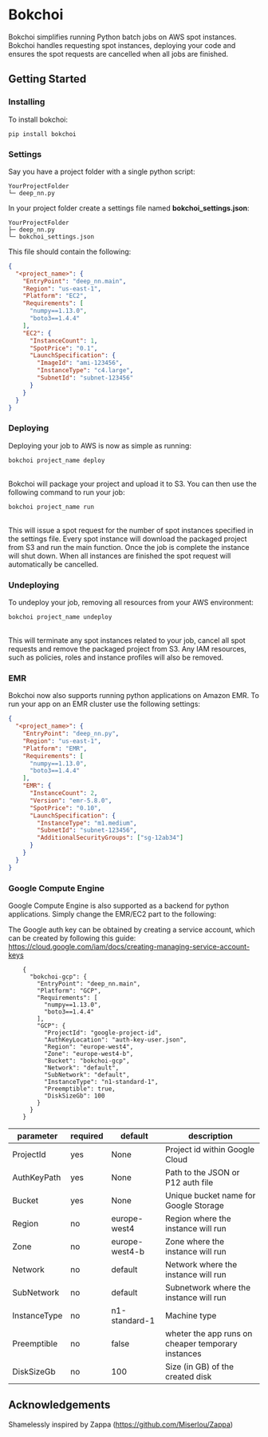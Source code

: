 # Bokchoi

Bokchoi simplifies running Python batch jobs on AWS spot instances. Bokchoi handles requesting spot instances, deploying your code and ensures the spot requests are cancelled when all jobs are finished.

## Getting Started

### Installing

To install bokchoi:

```
pip install bokchoi
```

### Settings


Say you have a project folder with a single python script:
```
YourProjectFolder
└─ deep_nn.py
```
In your project folder create a settings file named **bokchoi_settings.json**:
```
YourProjectFolder
├─ deep_nn.py
└─ bokchoi_settings.json
```
This file should contain the following:

```json
{
  "<project_name>": {
    "EntryPoint": "deep_nn.main",
    "Region": "us-east-1",
    "Platform": "EC2",
    "Requirements": [
      "numpy==1.13.0",
      "boto3==1.4.4"
    ],
    "EC2": {
      "InstanceCount": 1,
      "SpotPrice": "0.1",
      "LaunchSpecification": {
        "ImageId": "ami-123456",
        "InstanceType": "c4.large",
        "SubnetId": "subnet-123456"
      }
    }
  }
}
```

### Deploying

Deploying your job to AWS is now as simple as running:
```
bokchoi project_name deploy
```
\
Bokchoi will package your project and upload it to S3. You can then use the following command to run your job:
```
bokchoi project_name run
```
\
This will issue a spot request for the number of spot instances specified in the settings file. Every spot instance will download the packaged project from S3 and run the main function. Once the job is complete the instance will shut down. When all instances are finished the spot request will automatically be cancelled.

### Undeploying

To undeploy your job, removing all resources from your AWS environment:
```
bokchoi project_name undeploy
```
\
This will terminate any spot instances related to your job, cancel all spot requests and remove the packaged project from S3. Any IAM resources, such as policies, roles and instance profiles will also be removed.

### EMR

Bokchoi now also supports running python applications on Amazon EMR. To run your app on an EMR cluster use the following settings:

```json
{
  "<project_name>": {
    "EntryPoint": "deep_nn.py",
    "Region": "us-east-1",
    "Platform": "EMR",
    "Requirements": [
      "numpy==1.13.0",
      "boto3==1.4.4"
    ],
    "EMR": {
      "InstanceCount": 2,
      "Version": "emr-5.8.0",
      "SpotPrice": "0.10",
      "LaunchSpecification": {
        "InstanceType": "m1.medium",
        "SubnetId": "subnet-123456",
        "AdditionalSecurityGroups": ["sg-12ab34"]
      }
    }
  }
}
```

### Google Compute Engine

Google Compute Engine is also supported as a backend for python applications.
Simply change the EMR/EC2 part to the following:

The Google auth key can be obtained by creating a service account, which can be created by
following this guide: https://cloud.google.com/iam/docs/creating-managing-service-account-keys

```
    {
      "bokchoi-gcp": {
        "EntryPoint": "deep_nn.main",
        "Platform": "GCP",
        "Requirements": [
          "numpy==1.13.0",
          "boto3==1.4.4"
        ],
        "GCP": {
          "ProjectId": "google-project-id",
          "AuthKeyLocation": "auth-key-user.json",
          "Region": "europe-west4",
          "Zone": "europe-west4-b",
          "Bucket": "bokchoi-gcp",
          "Network": "default",
          "SubNetwork": "default",
          "InstanceType": "n1-standard-1",
          "Preemptible": true,
          "DiskSizeGb": 100
        }
      }
    }
```

| parameter | required | default | description |
| -- | -- | -- | -- |
| ProjectId | yes | None | Project id within Google Cloud |
| AuthKeyPath | yes | None | Path to the JSON or P12 auth file |
| Bucket | yes | None | Unique bucket name for Google Storage |
| Region  | no  | europe-west4 | Region where the instance will run |
| Zone | no  | europe-west4-b | Zone where the instance will run |
| Network | no  | default | Network where the instance will run |
| SubNetwork | no  | default | Subnetwork where the instance will run |
| InstanceType | no  | n1-standard-1 | Machine type |
| Preemptible | no  | false | wheter the app runs on cheaper temporary instances |
| DiskSizeGb | no  | 100 | Size (in GB) of the created disk |



## Acknowledgements

Shamelessly inspired by Zappa (https://github.com/Miserlou/Zappa)